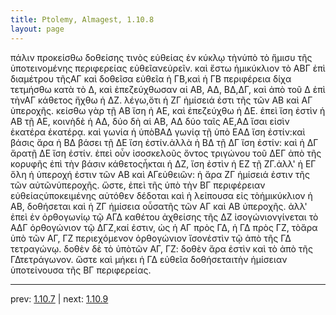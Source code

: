 ```yaml
---
title: Ptolemy, Almagest, 1.10.8
layout: page
---
```


πάλιν προκείσθω δοθείσης τινὸς εὐθείας ἐν κύκλῳ τὴνὑπὸ τὸ ἥμισυ τῆς ὑποτεινομένης περιφερείας εὐθεῖανεὑρεῖν. καὶ ἔστω ἡμικύκλιον τὸ ΑΒΓ ἐπὶ διαμέτρου τῆςΑΓ καὶ δοθεῖσα εὐθεῖα ἡ ΓΒ,καὶ ἡ ΓΒ περιφέρεια δίχα τετμήσθω κατὰ τὸ Δ, καὶ ἐπεζεύχθωσαν αἱ ΑΒ, ΑΔ, ΒΔ,ΔΓ, καὶ ἀπὸ τοῦ Δ ἐπὶ τὴνΑΓ κάθετος ἤχθω ἡ ΔΖ. λέγω,ὅτι ἡ ΖΓ ἡμίσειά ἐστι τῆς τῶν ΑΒ καὶ ΑΓ ὑπεροχῆς. κείσθω γὰρ τῇ ΑΒ ἴση ἡ ΑΕ, καὶ ἐπεζεύχθω ἡ ΔΕ. ἐπεὶ ἴση ἐστὶν ἡ ΑΒ τῇ ΑΕ, κοινὴδὲ ἡ ΑΔ, δύο δὴ αἱ ΑΒ, ΑΔ δύο ταῖς ΑΕ,ΑΔ ἴσαι εἰσὶν ἑκατέρα ἑκατέρᾳ. καὶ γωνία ἡ ὑπὸΒΑΔ γωνίᾳ τῇ ὑπὸ ΕΑΔ ἴση ἐστίν:καὶ βάσις ἄρα ἡ ΒΔ βάσει τῇ ΔΕ ἴση ἐστίν.ἀλλὰ ἡ ΒΔ τῇ ΔΓ ἴση ἐστίν: καὶ ἡ ΔΓ ἄρατῇ ΔΕ ἴση ἐστίν. ἐπεὶ οὖν ἰσοσκελοῦς ὄντος τριγώνου τοῦ ΔΕΓ ἀπὸ τῆς κορυφῆς ἐπὶ τὴν βάσιν κάθετοςἦκται ἡ ΔΖ, ἴση ἐστὶν ἡ ΕΖ τῇ ΖΓ.ἀλλ' ἡ ΕΓ ὅλη ἡ ὑπεροχή ἐστιν τῶν ΑΒ καὶ ΑΓεὐθειῶν: ἡ ἄρα ΖΓ ἡμίσειά ἐστιν τῆς τῶν αὐτῶνὑπεροχῆς. ὥστε, ἐπεὶ τῆς ὑπὸ τὴν ΒΓ περιφέρειαν εὐθείαςὑποκειμένης αὐτόθεν δέδοται καὶ ἡ λείπουσα εἰς τὸἡμικύκλιον ἡ ΑΒ, δοθήσεται καὶ ἡ ΖΓ ἡμίσεια οὖσατῆς τῶν ΑΓ καὶ ΑΒ ὑπεροχῆς. ἀλλ' ἐπεὶ ἐν ὀρθογωνίῳ τῷ ΑΓΔ καθέτου ἀχθείσης τῆς ΔΖ ἰσογώνιονγίνεται τὸ ΑΔΓ ὀρθογώνιον τῷ ΔΓΖ,καί ἐστιν, ὡς ἡ ΑΓ πρὸς ΓΔ, ἡ ΓΔ πρὸς ΓΖ, τὸἄρα ὑπὸ τῶν ΑΓ, ΓΖ περιεχόμενον ὀρθογώνιον ἴσονἐστὶν τῷ ἀπὸ τῆς ΓΔ τετραγώνῳ. δοθὲν δὲ τὸ ὑπὸτῶν ΑΓ, ΓΖ: δοθὲν ἄρα ἐστὶν καὶ τὸ ἀπὸ τῆς ΓΔτετράγωνον. ὥστε καὶ μήκει ἡ ΓΔ εὐθεῖα δοθήσεταιτὴν ἡμίσειαν ὑποτείνουσα τῆς ΒΓ περιφερείας.

---

prev: [1.10.7](../1.10.7/) | next: [1.10.9](../1.10.9/)

